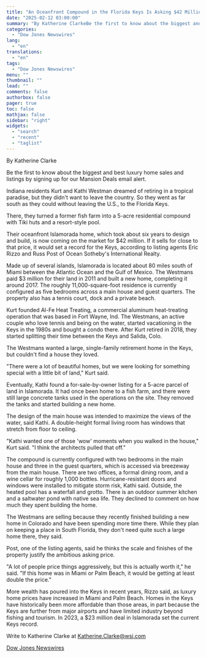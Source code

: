 ```yaml
---
title: "An Oceanfront Compound in the Florida Keys Is Asking $42 Million — WSJ"
date: "2025-02-12 03:00:00"
summary: "By Katherine ClarkeBe the first to know about the biggest and best luxury home sales and listings by signing up for our Mansion Deals email alert.Indiana residents Kurt and Kathi Westman dreamed of retiring in a tropical paradise, but they didn't want to leave the country. So they went as..."
categories:
  - "Dow Jones Newswires"
lang:
  - "en"
translations:
  - "en"
tags:
  - "Dow Jones Newswires"
menu: ""
thumbnail: ""
lead: ""
comments: false
authorbox: false
pager: true
toc: false
mathjax: false
sidebar: "right"
widgets:
  - "search"
  - "recent"
  - "taglist"
---
```


By Katherine Clarke

Be the first to know about the biggest and best luxury home sales and listings by signing up for our Mansion Deals email alert.

Indiana residents Kurt and Kathi Westman dreamed of retiring in a tropical paradise, but they didn't want to leave the country. So they went as far south as they could without leaving the U.S., to the Florida Keys.

There, they turned a former fish farm into a 5-acre residential compound with Tiki huts and a resort-style pool.

Their oceanfront Islamorada home, which took about six years to design and build, is now coming on the market for $42 million. If it sells for close to that price, it would set a record for the Keys, according to listing agents Eric Rizzo and Russ Post of Ocean Sotheby's International Realty.

Made up of several islands, Islamorada is located about 80 miles south of Miami between the Atlantic Ocean and the Gulf of Mexico. The Westmans paid $3 million for their land in 2011 and built a new home, completing it around 2017. The roughly 11,000-square-foot residence is currently configured as five bedrooms across a main house and guest quarters. The property also has a tennis court, dock and a private beach.

Kurt founded Al-Fe Heat Treating, a commercial aluminum heat-treating operation that was based in Fort Wayne, Ind. The Westmans, an active couple who love tennis and being on the water, started vacationing in the Keys in the 1980s and bought a condo there. After Kurt retired in 2018, they started splitting their time between the Keys and Salida, Colo.

The Westmans wanted a large, single-family retirement home in the Keys, but couldn't find a house they loved.

"There were a lot of beautiful homes, but we were looking for something special with a little bit of land," Kurt said.

Eventually, Kathi found a for-sale-by-owner listing for a 5-acre parcel of land in Islamorada. It had once been home to a fish farm, and there were still large concrete tanks used in the operations on the site. They removed the tanks and started building a new home.

The design of the main house was intended to maximize the views of the water, said Kathi. A double-height formal living room has windows that stretch from floor to ceiling.

"Kathi wanted one of those 'wow' moments when you walked in the house," Kurt said. "I think the architects pulled that off."

The compound is currently configured with two bedrooms in the main house and three in the guest quarters, which is accessed via breezeway from the main house. There are two offices, a formal dining room, and a wine cellar for roughly 1,000 bottles. Hurricane-resistant doors and windows were installed to mitigate storm risk, Kathi said. Outside, the heated pool has a waterfall and grotto. There is an outdoor summer kitchen and a saltwater pond with native sea life. They declined to comment on how much they spent building the home.

The Westmans are selling because they recently finished building a new home in Colorado and have been spending more time there. While they plan on keeping a place in South Florida, they don't need quite such a large home there, they said.

Post, one of the listing agents, said he thinks the scale and finishes of the property justify the ambitious asking price.

"A lot of people price things aggressively, but this is actually worth it," he said. "If this home was in Miami or Palm Beach, it would be getting at least double the price."

More wealth has poured into the Keys in recent years, Rizzo said, as luxury home prices have increased in Miami and Palm Beach. Homes in the Keys have historically been more affordable than those areas, in part because the Keys are further from major airports and have limited industry beyond fishing and tourism. In 2023, a $23 million deal in Islamorada set the current Keys record.

Write to Katherine Clarke at Katherine.Clarke@wsj.com

[Dow Jones Newswires](https://www.tradingview.com/news/DJN_DN20250211008782:0/)
